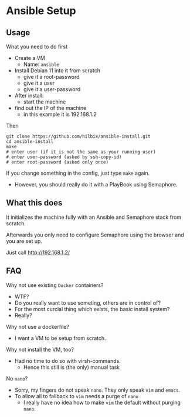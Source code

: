 # Ansible Setup

## Usage

What you need to do first

- Create a VM
  - Name: `ansible`
- Install Debian 11 into it from scratch
  - give it a root-password
  - give it a user
  - give it a user-password
- After install:
  - start the machine
- find out the IP of the machine
  - in this example it is 192.168.1.2

Then

	git clone https://github.com/hilbix/ansible-install.git
	cd ansible-install
	make
	# enter user (if it is not the same as your running user)
	# enter user-password (asked by ssh-copy-id)
	# enter root-password (asked only once)

If you change something in the config, just type `make` again.

- However, you should really do it with a PlayBook using Semaphore.


## What this does

It initializes the machine fully with an Ansible and Semaphore stack from scratch.

Afterwards you only need to configure Semaphore using the browser and you are set up.

Just call <http://192.168.1.2/>


## FAQ

Why not use existing `Docker` containers?

- WTF?
- Do you really want to use someting, others are in control of?
- For the most curcial thing which exists, the basic install system?
- Really?

Why not use a dockerfile?

- I want a VM to be setup from scratch.

Why not install the VM, too?

- Had no time to do so with virsh-commands.
  - Hence this still is (the only) manual task

No `nano`?

- Sorry, my fingers do not speak `nano`.  They only speak `vim` and `emacs`.
- To allow all to fallback to `vim` needs a purge of `nano`
  - I really have no idea how to make `vim` the default without purging `nano`.

